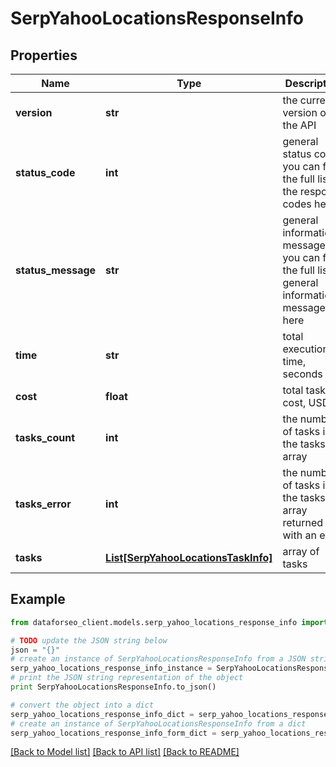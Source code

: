 # SerpYahooLocationsResponseInfo


## Properties

Name | Type | Description | Notes
------------ | ------------- | ------------- | -------------
**version** | **str** | the current version of the API | [optional] 
**status_code** | **int** | general status code you can find the full list of the response codes here | [optional] 
**status_message** | **str** | general informational message you can find the full list of general informational messages here | [optional] 
**time** | **str** | total execution time, seconds | [optional] 
**cost** | **float** | total tasks cost, USD | [optional] 
**tasks_count** | **int** | the number of tasks in the tasks array | [optional] 
**tasks_error** | **int** | the number of tasks in the tasks array returned with an error | [optional] 
**tasks** | [**List[SerpYahooLocationsTaskInfo]**](SerpYahooLocationsTaskInfo.md) | array of tasks | [optional] 

## Example

```python
from dataforseo_client.models.serp_yahoo_locations_response_info import SerpYahooLocationsResponseInfo

# TODO update the JSON string below
json = "{}"
# create an instance of SerpYahooLocationsResponseInfo from a JSON string
serp_yahoo_locations_response_info_instance = SerpYahooLocationsResponseInfo.from_json(json)
# print the JSON string representation of the object
print SerpYahooLocationsResponseInfo.to_json()

# convert the object into a dict
serp_yahoo_locations_response_info_dict = serp_yahoo_locations_response_info_instance.to_dict()
# create an instance of SerpYahooLocationsResponseInfo from a dict
serp_yahoo_locations_response_info_form_dict = serp_yahoo_locations_response_info.from_dict(serp_yahoo_locations_response_info_dict)
```
[[Back to Model list]](../README.md#documentation-for-models) [[Back to API list]](../README.md#documentation-for-api-endpoints) [[Back to README]](../README.md)


